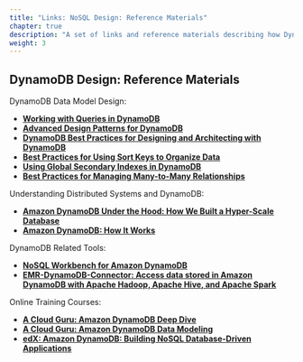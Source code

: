 ```yaml
---
title: "Links: NoSQL Design: Reference Materials"
chapter: true
description: "A set of links and reference materials describing how DynamoDB works and best practices for building data models."
weight: 3
---
```


## DynamoDB Design: Reference Materials

DynamoDB Data Model Design:
- **[Working with Queries in DynamoDB](https://docs.aws.amazon.com/amazondynamodb/latest/developerguide/Query.html)**
- **[Advanced Design Patterns for DynamoDB](https://www.youtube.com/watch?v=6yqfmXiZTlM&list=PL_EDAAla3DXWy4GW_gnmaIs0PFvEklEB7)**
- **[DynamoDB Best Practices for Designing and Architecting with DynamoDB](https://docs.aws.amazon.com/amazondynamodb/latest/developerguide/best-practices.html)**
- **[Best Practices for Using Sort Keys to Organize Data](https://docs.aws.amazon.com/amazondynamodb/latest/developerguide/bp-sort-keys.html)**
- **[Using Global Secondary Indexes in DynamoDB](https://docs.aws.amazon.com/amazondynamodb/latest/developerguide/GSI.html)**
- **[Best Practices for Managing Many-to-Many Relationships](https://docs.aws.amazon.com/amazondynamodb/latest/developerguide/bp-adjacency-graphs.html)**

Understanding Distributed Systems and DynamoDB:
- **[Amazon DynamoDB Under the Hood: How We Built a Hyper-Scale Database](https://www.youtube.com/watch?v=yvBR71D0nAQ)**
- **[Amazon DynamoDB: How It Works](https://docs.aws.amazon.com/amazondynamodb/latest/developerguide/HowItWorks.html)**

DynamoDB Related Tools:
- **[NoSQL Workbench for Amazon DynamoDB](https://docs.aws.amazon.com/amazondynamodb/latest/developerguide/workbench.html)**
- **[EMR-DynamoDB-Connector: Access data stored in Amazon DynamoDB with Apache Hadoop, Apache Hive, and Apache Spark](https://github.com/awslabs/emr-dynamodb-connector)**

Online Training Courses:
- **[A Cloud Guru: Amazon DynamoDB Deep Dive](https://acloudguru.com/course/amazon-dynamodb-deep-dive/)**
- **[A Cloud Guru: Amazon DynamoDB Data Modeling](https://acloudguru.com/course/amazon-dynamodb-data-modeling/)**
- **[edX: Amazon DynamoDB: Building NoSQL Database-Driven Applications](https://www.edx.org/course/amazon-dynamodb-building-nosql-database-driven-app)**
